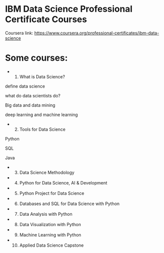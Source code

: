 # IBM Data Science Professional Certificate Courses

Coursera link: https://www.coursera.org/professional-certificates/ibm-data-science

# Some courses:

* 1. What is Data Science?

define data science

what do data scientists do?

Big data and data mining

deep learning and machine learning



   
* 2. Tools for Data Science

Python

SQL

Java



* 3. Data Science Methodology

* 4. Python for Data Science, AI & Development

* 5. Python Project for Data Science

* 6. Databases and SQL for Data Science with Python

* 7. Data Analysis with Python

* 8. Data Visualization with Python

* 9. Machine Learning with Python

* 10. Applied Data Science Capstone





